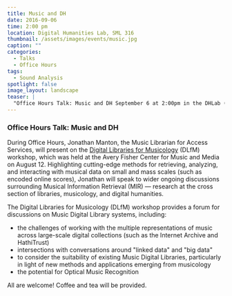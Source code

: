 ```yaml
---
title: Music and DH
date: 2016-09-06 
time: 2:00 pm
location: Digital Humanities Lab, SML 316
thumbnail: /assets/images/events/music.jpg
caption: ""
categories: 
  - Talks
  - Office Hours
tags:
  - Sound Analysis
spotlight: false 
image_layout: landscape
teaser: |
  "Office Hours Talk: Music and DH September 6 at 2:00pm in the DHLab (SML 316) During Office Hours, Jonathan Manton, the Music Librarian for Access Services, will present on the Digital Libraries for..."
---
```


### Office Hours Talk: Music and DH
    
During Office Hours, Jonathan Manton, the Music Librarian for Access Services, will present on the [Digital Libraries for Musicology](http://www.transforming-musicology.org/dlfm2016/) (DLfM) workshop, which was held at the Avery Fisher Center for Music and Media on August 12. Highlighting cutting-edge methods for retrieving, analyzing, and interacting with musical data on small and mass scales (such as encoded online scores), Jonathan will speak to wider ongoing discussions surrounding Musical Information Retrieval (MIR) — research at the cross section of libraries, musicology, and digital humanities.

The Digital Libraries for Musicology (DLfM) workshop provides a forum for discussions on Music Digital Library systems, including:
 * the challenges of working with the multiple representations of music across large-scale digital collections (such as the Internet Archive and HathiTrust)
 * intersections with conversations around "linked data" and "big data"
 * to consider the suitability of existing Music Digital Libraries, particularly in light of new methods and applications emerging from musicology
 * the potential for Optical Music Recognition
   
All are welcome! Coffee and tea will be provided.
